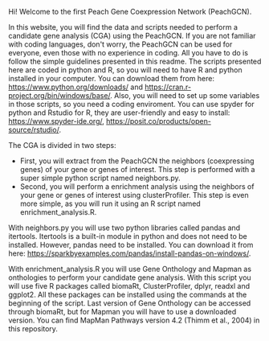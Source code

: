 Hi! Welcome to the first Peach Gene Coexpression Network (PeachGCN).

In this website, you will find the data and scripts needed to perform a candidate gene analysis (CGA) using the PeachGCN. If you are not familiar with coding languages, don't worry, the PeachGCN can be used for everyone, even those with no experience in coding. All you have to do is follow the simple guidelines presented in this readme.  The scripts presented here are coded in python and R, so you will need to have R and python installed in your computer. You can download them from here: https://www.python.org/downloads/ and https://cran.r-project.org/bin/windows/base/. Also, you will need to set up some variables in those scripts, so you need a coding enviroment. You can use spyder for python and Rstudio for R, they are user-friendly and easy to install: https://www.spyder-ide.org/, https://posit.co/products/open-source/rstudio/.

The CGA is divided in two steps:
  - First, you will extract from the PeachGCN the neighbors (coexpressing genes) of your gene or genes of interest. This step is performed with a super simple python script named neighbors.py.
  - Second, you will perform a enrichment analysis using the neighbors of your gene or genes of interest using clusterProfiler. This step is even more simple, as you will run it using an R script named enrichment_analysis.R.

With neighbors.py you will use two python libraries called pandas and itertools. Itertools is a built-in module in python and does not need to be installed. However, pandas need to be installed. You can download it from here: https://sparkbyexamples.com/pandas/install-pandas-on-windows/.

With enrichment_analysis.R you will use Gene Onthology and Mapman as onthologies to perform your candidate gene analysis. With this script you will use five R packages called biomaRt, ClusterProfiler, dplyr, readxl and ggplot2. All these packages can be installed using the commands at the beginning of the script. Last version of Gene Onthology can be accessed through biomaRt, but for Mapman you will have to use a downloaded version. You can find MapMan Pathways version 4.2 (Thimm et al., 2004) in this repository. 

